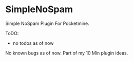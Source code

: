 # SimpleNoSpam
Simple NoSpam Plugin For Pocketmine. 

ToDO:
- no todos as of now

No known bugs as of now.
Part of my 10 Min plugin ideas.
